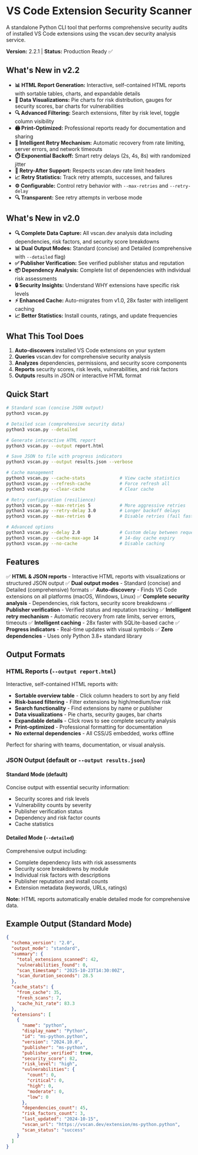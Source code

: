 # VS Code Extension Security Scanner

A standalone Python CLI tool that performs comprehensive security audits of installed VS Code extensions using the vscan.dev security analysis service.

**Version:** 2.2.1 | **Status:** Production Ready ✅

## What's New in v2.2

- **📊 HTML Report Generation:** Interactive, self-contained HTML reports with sortable tables, charts, and expandable details
- **🎨 Data Visualizations:** Pie charts for risk distribution, gauges for security scores, bar charts for vulnerabilities
- **🔍 Advanced Filtering:** Search extensions, filter by risk level, toggle column visibility
- **🖨️ Print-Optimized:** Professional reports ready for documentation and sharing
- **🔄 Intelligent Retry Mechanism:** Automatic recovery from rate limiting, server errors, and network timeouts
- **⏱️ Exponential Backoff:** Smart retry delays (2s, 4s, 8s) with randomized jitter
- **🎯 Retry-After Support:** Respects vscan.dev rate limit headers
- **📈 Retry Statistics:** Track retry attempts, successes, and failures
- **⚙️ Configurable:** Control retry behavior with `--max-retries` and `--retry-delay`
- **🔍 Transparent:** See retry attempts in verbose mode

## What's New in v2.0

- **🔍 Complete Data Capture:** All vscan.dev analysis data including dependencies, risk factors, and security score breakdowns
- **📊 Dual Output Modes:** Standard (concise) and Detailed (comprehensive with `--detailed` flag)
- **✅ Publisher Verification:** See verified publisher status and reputation
- **📦 Dependency Analysis:** Complete list of dependencies with individual risk assessments
- **🔒 Security Insights:** Understand WHY extensions have specific risk levels
- **⚡ Enhanced Cache:** Auto-migrates from v1.0, 28x faster with intelligent caching
- **📈 Better Statistics:** Install counts, ratings, and update frequencies

## What This Tool Does

1. **Auto-discovers** installed VS Code extensions on your system
2. **Queries** vscan.dev for comprehensive security analysis
3. **Analyzes** dependencies, permissions, and security score components
4. **Reports** security scores, risk levels, vulnerabilities, and risk factors
5. **Outputs** results in JSON or interactive HTML format

## Quick Start

```bash
# Standard scan (concise JSON output)
python3 vscan.py

# Detailed scan (comprehensive security data)
python3 vscan.py --detailed

# Generate interactive HTML report
python3 vscan.py --output report.html

# Save JSON to file with progress indicators
python3 vscan.py --output results.json --verbose

# Cache management
python3 vscan.py --cache-stats             # View cache statistics
python3 vscan.py --refresh-cache           # Force refresh all
python3 vscan.py --clear-cache             # Clear cache

# Retry configuration (resilience)
python3 vscan.py --max-retries 5           # More aggressive retries
python3 vscan.py --retry-delay 3.0         # Longer backoff delays
python3 vscan.py --max-retries 0           # Disable retries (fail fast)

# Advanced options
python3 vscan.py --delay 2.0               # Custom delay between requests
python3 vscan.py --cache-max-age 14        # 14-day cache expiry
python3 vscan.py --no-cache                # Disable caching
```

## Features

✅ **HTML & JSON reports** - Interactive HTML reports with visualizations or structured JSON output
✅ **Dual output modes** - Standard (concise) and Detailed (comprehensive) formats
✅ **Auto-discovery** - Finds VS Code extensions on all platforms (macOS, Windows, Linux)
✅ **Complete security analysis** - Dependencies, risk factors, security score breakdowns
✅ **Publisher verification** - Verified status and reputation tracking
✅ **Intelligent retry mechanism** - Automatic recovery from rate limits, server errors, timeouts
✅ **Intelligent caching** - 28x faster with SQLite-based cache
✅ **Progress indicators** - Real-time updates with visual symbols
✅ **Zero dependencies** - Uses only Python 3.8+ standard library

## Output Formats

### HTML Reports (`--output report.html`)

Interactive, self-contained HTML reports with:

- **Sortable overview table** - Click column headers to sort by any field
- **Risk-based filtering** - Filter extensions by high/medium/low risk
- **Search functionality** - Find extensions by name or publisher
- **Data visualizations** - Pie charts, security gauges, bar charts
- **Expandable details** - Click rows to see complete security analysis
- **Print-optimized** - Professional formatting for documentation
- **No external dependencies** - All CSS/JS embedded, works offline

Perfect for sharing with teams, documentation, or visual analysis.

### JSON Output (default or `--output results.json`)

#### Standard Mode (default)

Concise output with essential security information:

- Security scores and risk levels
- Vulnerability counts by severity
- Publisher verification status
- Dependency and risk factor counts
- Cache statistics

#### Detailed Mode (`--detailed`)

Comprehensive output including:

- Complete dependency lists with risk assessments
- Security score breakdowns by module
- Individual risk factors with descriptions
- Publisher reputation and install counts
- Extension metadata (keywords, URLs, ratings)

**Note:** HTML reports automatically enable detailed mode for comprehensive data.

## Example Output (Standard Mode)

```json
{
  "schema_version": "2.0",
  "output_mode": "standard",
  "summary": {
    "total_extensions_scanned": 42,
    "vulnerabilities_found": 0,
    "scan_timestamp": "2025-10-23T14:30:00Z",
    "scan_duration_seconds": 28.5
  },
  "cache_stats": {
    "from_cache": 35,
    "fresh_scans": 7,
    "cache_hit_rate": 83.3
  },
  "extensions": [
    {
      "name": "python",
      "display_name": "Python",
      "id": "ms-python.python",
      "version": "2024.10.0",
      "publisher": "ms-python",
      "publisher_verified": true,
      "security_score": 82,
      "risk_level": "high",
      "vulnerabilities": {
        "count": 0,
        "critical": 0,
        "high": 0,
        "moderate": 0,
        "low": 0
      },
      "dependencies_count": 45,
      "risk_factors_count": 3,
      "last_updated": "2024-10-15",
      "vscan_url": "https://vscan.dev/extension/ms-python.python",
      "scan_status": "success"
    }
  ]
}
```

